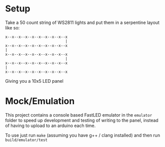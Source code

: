 # Setup

Take a 50 count string of WS2811 lights and put them in a serpentine layout like so:

```
x--x--x--x--x--x--x--x--x--x
                           |
x--x--x--x--x--x--x--x--x--x
|
x--x--x--x--x--x--x--x--x--x
                           |
x--x--x--x--x--x--x--x--x--x
|
x--x--x--x--x--x--x--x--x--x
```

Giving you a 10x5 LED panel

# Mock/Emulation

This project contains a console based FastLED emulator in the `emulator` folder to speed up development and testing of writing to the panel, instead of having to upload to an arduino each time.

To use just run `make` (assuming you have g++ / clang installed) and then run `build/emulator/test`
